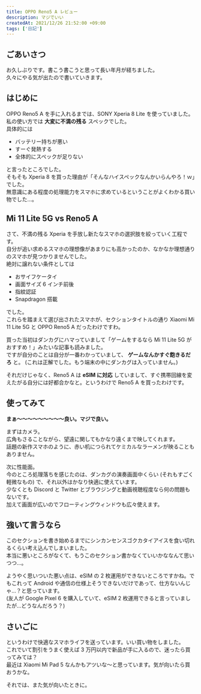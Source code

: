 ```yaml
---
title: OPPO Reno5 A レビュー
description: マジでいい
createdAt: 2021/12/26 21:52:00 +09:00
tags: ['日記']
---
```


## ごあいさつ

お久しぶりです。書こう書こうと思って長い年月が経ちました。  
久々にやる気が出たので書いていきます。

## はじめに

OPPO Reno5 A を手に入れるまでは、SONY Xperia 8 Lite を使っていました。私の使い方では **大変に不満の残る** スペックでした。  
具体的には

-   バッテリー持ちが悪い
-   すーぐ発熱する
-   全体的にスペックが足りない

と言ったところでした。  
そもそも Xperia 8 を買った理由が「そんなハイスペックなんかいらんやろ！ｗ」でした。  
無意識にある程度の処理能力をスマホに求めているということがよくわかる買い物でした…。

## Mi 11 Lite 5G vs Reno5 A

さて、不満の残る Xperia を手放し新たなスマホの選択肢を絞っていく工程です。  
自分が追い求めるスマホの理想像があまりにも高かったのか、なかなか理想通りのスマホが見つかりませんでした。  
絶対に譲れない条件としては

-   おサイフケータイ
-   画面サイズ 6 インチ前後
-   指紋認証
-   Snapdragon 搭載

でした。  
これらを踏まえて選び出されたスマホが、セクションタイトルの通り Xiaomi Mi 11 Lite 5G と OPPO Reno5 A だったわけですわ。

買った当初はダンカグにハマっていまして「ゲームをするなら Mi 11 Lite 5G がおすすめ！」みたいな記事も読みました。  
ですが自分のことは自分が一番わかっていまして、 **ゲームなんかすぐ飽きるだろ** と。
(これは正解でした。もう端末の中にダンカグは入っていません。)

それだけじゃなく、Reno5 A は **eSIM に対応** していまして、すぐ携帯回線を変えたがる自分には好都合かなと。というわけで Reno5 A を買ったわけです。

## 使ってみて

**まぁ〜〜〜〜〜〜〜〜〜良い。マジで良い。**

まずはカメラ。  
広角もさることながら、望遠に関してもかなり遠くまで映してくれます。  
話題の新作スマホのように、赤い机につられてケミカルなラーメンが映ることもありません。

次に性能面。  
今のところ処理落ちを感じたのは、ダンカグの演奏画面中くらい (それもすごく軽微なもの) で、それ以外はかなり快適に使えています。  
少なくとも Discord と Twitter とブラウジングと動画視聴程度なら何の問題もないです。  
加えて画面が広いのでフローティングウィンドウも広々使えます。

## 強いて言うなら

このセクションを書き始めるまでにシンカンセンスゴクカタイアイスを食い切れるくらい考え込んでしまいました。  
本当に悪いところがなくて、もうこのセクション書かなくていいかななんて思いつつ…。

ようやく思いついた悪い点は、eSIM の 2 枚運用ができないところですかね。でもこれって Android や通信の仕様上そうできないだけであって、仕方ないんじゃ…？と思っています。  
(友人が Google Pixel 6 を購入していて、eSIM 2 枚運用できると言っていましたが…どうなんだろう？)

## さいごに

というわけで快適なスマホライフを送っています。いい買い物をしました。  
これでいて割引をうまく使えば 3 万円以内で新品が手に入るので、迷ったら買ってみては？  
最近は Xiaomi Mi Pad 5 なんかもアツいな〜と思っています。気が向いたら買おうかな。

それでは、また気が向いたときに。

